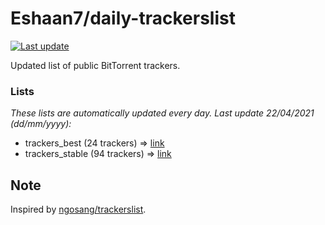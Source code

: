 
# Eshaan7/daily-trackerslist 

[![Last update](https://img.shields.io/badge/Last%20update-22/04/2021-blue.svg)](#)

Updated list of public BitTorrent trackers.

### Lists
*These lists are automatically updated every day. Last update 22/04/2021 (_dd/mm/yyyy_):*

* trackers_best (24 trackers) => [link](https://raw.githubusercontent.com/eshaan7/daily-trackerslist/master/trackers_best.txt)
* trackers_stable (94 trackers) => [link](https://raw.githubusercontent.com/eshaan7/daily-trackerslist/master/trackers_stable.txt)

## Note

Inspired by [ngosang/trackerslist](https://github.com/ngosang/trackerslist).
